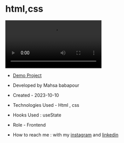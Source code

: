 # html,css

![view final](https://user-images.githubusercontent.com/120960956/211606262-71f1a8a3-9db7-4fe5-b910-64a99481b76b.mp4)

- [Demo Project](https://pouria-farahani-developer.github.io/Accordion-Menu-By-React/)

- Developed by Mahsa babapour

- Created - 2023-10-10

- Technologies Used - Html , css 

- Hooks Used : useState 

- Role - Frontend

- How to reach me : with my [instagram](https://www.instagram.com/mahsabbpour.web) and [linkedin](https://www.linkedin.com/in/mahsabbpour)
